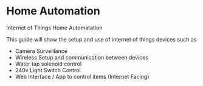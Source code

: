 # Home Automation
Internet of Things Home Automatation

This guide will show the setup and use of internet of things devices such as
- Camera Surveillance
- Wireless Setup and communication between devices
- Water tap solenoid control
- 240v Light Switch Control
- Web Interface / App to control items (Internet Facing)
